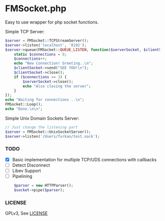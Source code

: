 FMSocket.php
============

Easy to use wrapper for php socket functions.

Simple TCP Server:
```php
$server = FMSocket::TCPStreamServer();
$server->listen('localhost', '8192');
$server->queue(FMSocket::QUEUE_LISTEN, function($serverSocket, $clientSocket) {
    static $connections = 0;
    $connections++;
    echo "New Connection! Greeting..\n";
    $clientSocket->send("SEE YOU!\n");
    $clientSocket->close();
    if ($connections >= 3) {
        $serverSocket->close();
        echo "Also closing the server";
    }
});
echo "Waiting for connections ..\n";
FMSocket::Loop();
echo "Done.\n\n";
```

Simple Unix Domain Sockets Server:
```php
// Just change the listening part
$server = FMSocket::UnixSocketServer();
$server->listen('/Users/furkan/test.sock');
```

### TODO
 - [X] Basic implementation for multiple TCP/UDS connections with callbacks
 - [ ] Detect Disconnect
 - [ ] Libev Support
 - [ ] Pipelining

```php
    $parser = new HTTPParser();
    $socket->pipe($parser);
```
 
### LICENSE

GPLv3, See [LICENSE](LICENSE)

